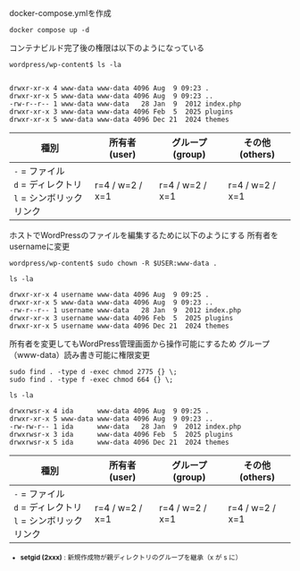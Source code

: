 docker-compose.ymlを作成

```
docker compose up -d
```

コンテナビルド完了後の権限は以下のようになっている
```
wordpress/wp-content$ ls -la


drwxr-xr-x 4 www-data www-data 4096 Aug  9 09:23 .
drwxr-xr-x 5 www-data www-data 4096 Aug  9 09:23 ..
-rw-r--r-- 1 www-data www-data   28 Jan  9  2012 index.php
drwxr-xr-x 3 www-data www-data 4096 Feb  5  2025 plugins
drwxr-xr-x 5 www-data www-data 4096 Dec 21  2024 themes
```
<small>

| 種別 | 所有者 (user) | グループ (group) | その他 (others) |
|------|--------------|------------------|-----------------|
| `-` = ファイル<br>`d` = ディレクトリ<br>`l` = シンボリックリンク | r=4 / w=2 / x=1 | r=4 / w=2 / x=1 | r=4 / w=2 / x=1 |

</small>


ホストでWordPressのファイルを編集するために以下のようにする
所有者をusernameに変更

```
wordpress/wp-content$ sudo chown -R $USER:www-data .

ls -la

drwxr-xr-x 4 username www-data 4096 Aug  9 09:25 .
drwxr-xr-x 5 www-data www-data 4096 Aug  9 09:23 ..
-rw-r--r-- 1 username www-data   28 Jan  9  2012 index.php
drwxr-xr-x 3 username www-data 4096 Feb  5  2025 plugins
drwxr-xr-x 5 username www-data 4096 Dec 21  2024 themes
```

所有者を変更してもWordPress管理画面から操作可能にするため
グループ（www-data）読み書き可能に権限変更


```
sudo find . -type d -exec chmod 2775 {} \;
sudo find . -type f -exec chmod 664 {} \;

ls -la

drwxrwsr-x 4 ida      www-data 4096 Aug  9 09:25 .
drwxr-xr-x 5 www-data www-data 4096 Aug  9 09:23 ..
-rw-rw-r-- 1 ida      www-data   28 Jan  9  2012 index.php
drwxrwsr-x 3 ida      www-data 4096 Feb  5  2025 plugins
drwxrwsr-x 5 ida      www-data 4096 Dec 21  2024 themes

```

<small>

| 種別 | 所有者 (user) | グループ (group) | その他 (others) |
|------|--------------|------------------|-----------------|
| `-` = ファイル<br>`d` = ディレクトリ<br>`l` = シンボリックリンク | r=4 / w=2 / x=1 | r=4 / w=2 / x=1 | r=4 / w=2 / x=1 |

- **setgid (2xxx)** : 新規作成物が親ディレクトリのグループを継承（x が s に） 

</small>